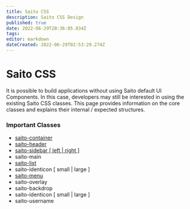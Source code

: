 ```yaml
---
title: Saito CSS
description: Saito CSS Design
published: true
date: 2022-06-29T20:36:05.834Z
tags: 
editor: markdown
dateCreated: 2022-06-29T02:53:29.274Z
---
```


# Saito CSS

It is possible to build applications without using Saito default UI Components. In this case, developers may still be interested in using the existing Saito CSS classes. This page provides information on the core classes and explains their internal / expected structures.

### Important Classes

- [saito-container](/tech/applications/saito-css/saito-container)
- [saito-header](/tech/applications/saito-css/saito-header)
- [saito-sidebar  \[ left \| right \]](/tech/applications/saito-css/saito-sidebar)
- saito-main
- [saito-list](/tech/applications/saito-css/saito-list)
- saito-identicon  \[ small \| large \]
- [saito-menu](/tech/applications/saito-css/saito-menu)
- saito-overlay
- saito-backdrop
- saito-identicon \[ small \| large \]
- saito-username

